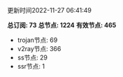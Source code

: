 更新时间2022-11-27 06:41:49

**总订阅: 73**
**总节点: 1224**
**有效节点: 465**
- trojan节点: 69
- v2ray节点: 366
- ss节点: 29
- ssr节点: 1
